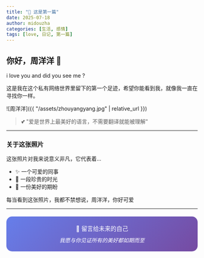 ```yaml
---
title: "💖 这是第一篇"
date: 2025-07-18
author: midouzha
categories: [生活, 感情]
tags: [love, 日记, 第一篇]
---
```


## 你好，周洋洋 🌟

i love you and did you see me ?

这是我在这个私有网络世界里留下的第一个足迹，希望你能看到我，就像我一直在寻找你一样。

![周洋洋]({{ "/assets/zhouyangyang.jpg" | relative_url }})

> 💕 "爱是世界上最美好的语言，不需要翻译就能被理解"

---

### 关于这张照片

这张照片对我来说意义非凡，它代表着...

- ✨ 一个可爱的同事
- 💝 一段珍贵的时光  
- 🌈 一份美好的期盼

每当看到这张照片，我都不禁想说，周洋洋，你好可爱

---

<div style="text-align: center; padding: 20px; background: linear-gradient(135deg, #667eea 0%, #764ba2 100%); border-radius: 15px; color: white; margin: 20px 0;">
  <p style="margin: 0; font-size: 1.1em;">💌 留言给未来的自己</p>
  <p style="margin: 10px 0 0 0; font-style: italic;">我愿与你见证所有的美好都如期而至</p>
</div>

